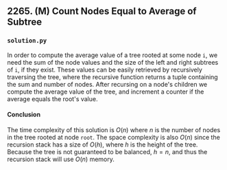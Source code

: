 ## 2265. (M) Count Nodes Equal to Average of Subtree

### `solution.py`
In order to compute the average value of a tree rooted at some node `i`, we need the sum of the node values and the size of the left and right subtrees of `i`, if they exist. These values can be easily retrieved by recursively traversing the tree, where the recursive function returns a tuple containing the sum and number of nodes. After recursing on a node's children we compute the average value of the tree, and increment a counter if the average equals the root's value.  

#### Conclusion
The time complexity of this solution is $O(n)$ where $n$ is the number of nodes in the tree rooted at node `root`. The space complexity is also $O(n)$ since the recursion stack has a size of $O(h)$, where $h$ is the height of the tree. Because the tree is not guaranteed to be balanced, $h = n$, and thus the recursion stack will use $O(n)$ memory.  
  

